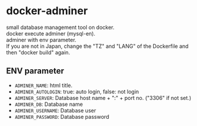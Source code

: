 # docker-adminer
small database management tool on docker.  
docker execute adminer (mysql-en).  
adminer with env parameter.  
If you are not in Japan, change the "TZ" and "LANG" of the Dockerfile and then "docker build" again.
## ENV parameter
* `ADMINER_NAME`: html title.
* `ADMINER_AUTOLOGIN`: true: auto login, false: not login
* `ADMINER_SERVER`: Database host name + ":" + port no. ("3306" if not set.)
* `ADMINER_DB`: Database name
* `ADMINER_USERNAME`: Database user
* `ADMINER_PASSWORD`: Database password
